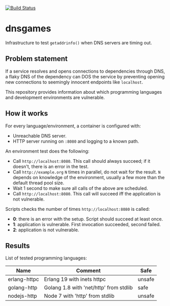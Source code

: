 [![Build Status](https://travis-ci.org/Motiejus/blackhole.svg?branch=master)](https://travis-ci.org/Motiejus/blackhole)

dnsgames
========

Infrastructure to test `getaddrinfo()` when DNS servers are timing out.

Problem statement
-----------------

If a service resolves and opens connections to dependencies through DNS, a
flaky DNS of the dependency can DOS the service by preventing opening new
connections to seemingly innocent endpoints like `localhost`.

This repository provides information about which programming languages and
development environments are vulnerable.

How it works
------------

For every language/environment, a container is configured with:

* Unreachable DNS server.
* HTTP server running on `:8080` and logging to a known path.

An environment test does the following:

* Call `http://localhost:8080`. This call should always succeed; if it
  doesn't, there is an error in the test.
* Call `http://example.org` `N` times in parallel, do not wait for the result.
  `N` depends on knowledge of the environment, usually a few more than the
  default thread pool size.
* Wait 1 second to make sure all calls of the above are scheduled.
* Call `http://localhost:8080`. This call will succeed iff the application is
  not vulnerable.

Scripts checks the number of times `http://localhost:8080` is called:
* **0**: there is an error with the setup. Script should succeed at least once.
* **1**: application is vulnerable. First invocation succeeded, second failed.
* **2**: application is not vulnerable.

Results
-------

List of tested programming languages:

| Name | Comment | Safe |
| ---- | ------- | ------ |
| erlang-httpc | Erlang 19 with inets httpc | unsafe |
| golang-http | Golang 1.8 with 'net/http' from stdlib | safe |
| nodejs-http | Node 7 with 'http' from stdlib | unsafe |
